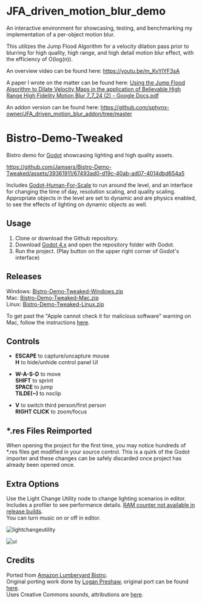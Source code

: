 # JFA_driven_motion_blur_demo
An interactive environment for showcasing, testing, and benchmarking my implementation of a per-object motion blur.

This utilizes the Jump Flood Algorithm for a velocity dilation pass prior to blurring for high quality, high range, and high detail motion blur effect,
with the efficiency of O(log(n)).

An overview video can be found here:
https://youtu.be/m_KvYlYF3sA

A paper I wrote on the matter can be found here:
[Using the Jump Flood Algorithm to Dilate Velocity Maps in the application of Believable High Range High Fidelity Motion Blur 7_7_24 (2) - Google Docs.pdf](https://github.com/user-attachments/files/16118920/Using.the.Jump.Flood.Algorithm.to.Dilate.Velocity.Maps.in.the.application.of.Believable.High.Range.High.Fidelity.Motion.Blur.7_7_24.2.-.Google.Docs.pdf)

An addon version can be found here:
https://github.com/sphynx-owner/JFA_driven_motion_blur_addon/tree/master

# Bistro-Demo-Tweaked
Bistro demo for [Godot](https://github.com/godotengine/godot) showcasing lighting and high quality assets.

https://github.com/Jamsers/Bistro-Demo-Tweaked/assets/39361911/67493ad0-d19c-40ab-ad07-4014dbd654a5

Includes [Godot-Human-For-Scale](https://github.com/Jamsers/Godot-Human-For-Scale) to run around the level, and an interface for changing the time of day, resolution scaling, and quality scaling. Appropriate objects in the level are set to dynamic and are physics enabled, to see the effects of lighting on dynamic objects as well.

## Usage
1. Clone or download the Github repository.
2. Download [Godot 4.x](https://godotengine.org/download/) and open the repository folder with Godot.
3. Run the project. (Play button on the upper right corner of Godot's interface)

## Releases
Windows: [Bistro-Demo-Tweaked-Windows.zip](https://github.com/Jamsers/Bistro-Demo-Tweaked/releases/download/v1.1/Bistro-Demo-Tweaked-Windows.zip)  
Mac: [Bistro-Demo-Tweaked-Mac.zip](https://github.com/Jamsers/Bistro-Demo-Tweaked/releases/download/v1.1/Bistro-Demo-Tweaked-Mac.zip)  
Linux: [Bistro-Demo-Tweaked-Linux.zip](https://github.com/Jamsers/Bistro-Demo-Tweaked/releases/download/v1.1/Bistro-Demo-Tweaked-Linux.zip)

To get past the "Apple cannot check it for malicious software" warning on Mac, follow the instructions [here](https://support.apple.com/guide/mac-help/mchleab3a043).

## Controls
- **ESCAPE** to capture/uncapture mouse  
  **H** to hide/unhide control panel UI

- **W-A-S-D** to move  
  **SHIFT** to sprint  
  **SPACE** to jump  
  **TILDE(~)** to noclip  

- **V** to switch third person/first person  
  **RIGHT CLICK** to zoom/focus

## *.res Files Reimported
When opening the project for the first time, you may notice hundreds of *.res files get modified in your source control. This is a quirk of the Godot importer and these changes can be safely discarded once project has already been opened once.

## Extra Options
Use the Light Change Utility node to change lighting scenarios in editor.  
Includes a profiler to see performance details. [RAM counter not available in release builds](https://docs.godotengine.org/en/stable/classes/class_performance.html#enumerations).  
You can turn music on or off in editor.

![lightchangeutility](https://github.com/Jamsers/Bistro-Demo-Tweaked/assets/39361911/09c0a406-e942-467e-8ecc-fb2eafc55f4e)

![ui](https://github.com/Jamsers/Bistro-Demo-Tweaked/assets/39361911/6d39b553-558b-4a63-8551-5e76681a9e90)

## Credits
Ported from [Amazon Lumberyard Bistro](https://developer.nvidia.com/orca/amazon-lumberyard-bistro).  
Original porting work done by [Logan Preshaw](https://github.com/WickedInsignia), original port can be found [here](https://github.com/godotengine/godot/issues/74965).  
Uses Creative Commons sounds, attributions are [here](https://github.com/Jamsers/Bistro-Demo-Tweaked/blob/main/Audio/ATTRIBUTION).
